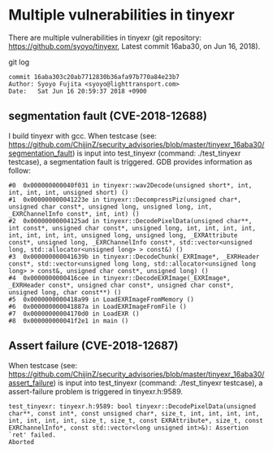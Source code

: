 # Multiple vulnerabilities in tinyexr
There are multiple vulnerabilities in tinyexr (git repository: https://github.com/syoyo/tinyexr, Latest commit 16aba30, on Jun 16, 2018).

git log

    commit 16aba303c20ab7712830b36afa97b770a84e23b7
    Author: Syoyo Fujita <syoyo@lighttransport.com>
    Date:   Sat Jun 16 20:59:37 2018 +0900

## segmentation fault (**CVE-2018-12688**)

I build tinyexr with gcc. When testcase (see: https://github.com/ChijinZ/security_advisories/blob/master/tinyexr_16aba30/segmentation_fault) is input into test_tinyexr (command: ./test_tinyexr testcase), a segmentation fault is triggered. GDB provides information as follow:

    #0  0x000000000040f031 in tinyexr::wav2Decode(unsigned short*, int, int, int, int, unsigned short) ()
    #1  0x000000000041223e in tinyexr::DecompressPiz(unsigned char*, unsigned char const*, unsigned long, unsigned long, int, _EXRChannelInfo const*, int, int) ()
    #2  0x00000000004125ad in tinyexr::DecodePixelData(unsigned char**, int const*, unsigned char const*, unsigned long, int, int, int, int, int, int, int, int, unsigned long, unsigned long, _EXRAttribute const*, unsigned long, _EXRChannelInfo const*, std::vector<unsigned long, std::allocator<unsigned long> > const&) ()
    #3  0x000000000041639b in tinyexr::DecodeChunk(_EXRImage*, _EXRHeader const*, std::vector<unsigned long long, std::allocator<unsigned long long> > const&, unsigned char const*, unsigned long) ()
    #4  0x0000000000416cee in tinyexr::DecodeEXRImage(_EXRImage*, _EXRHeader const*, unsigned char const*, unsigned char const*, unsigned long, char const**) ()
    #5  0x0000000000418a99 in LoadEXRImageFromMemory ()
    #6  0x000000000041887a in LoadEXRImageFromFile ()
    #7  0x00000000004170d0 in LoadEXR ()
    #8  0x000000000041f2e1 in main ()

## Assert failure (**CVE-2018-12687**)
When testcase (see: https://github.com/ChijinZ/security_advisories/blob/master/tinyexr_16aba30/assert_failure) is input into test_tinyexr (command: ./test_tinyexr testcase), a assert-failure problem is triggered in tinyexr.h:9589.

    test_tinyexr: tinyexr.h:9589: bool tinyexr::DecodePixelData(unsigned char**, const int*, const unsigned char*, size_t, int, int, int, int, int, int, int, int, size_t, size_t, const EXRAttribute*, size_t, const EXRChannelInfo*, const std::vector<long unsigned int>&): Assertion `ret' failed.
    Aborted